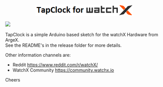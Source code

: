 <p align="center">
  <a href="http://watchx.io/"> 
    <img src="./Pictures/TapClock_for_watchX_logo.png" alt="watchX"> 
  </a>
</p>

![](https://img.shields.io/github/license/venice1200/TapClock.svg?style=flat)  

TapClock is a simple Arduino based sketch for the watchX Hardware from ArgeX.  
See the README's in the release folder for more details.

Other information channels are:
* Reddit https://www.reddit.com/r/watchX/
* WatchX Community https://community.watchx.io

Cheers
